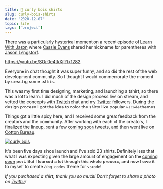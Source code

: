 ```yaml
---
title: 👕 curly bois shirts
slug: curly-bois-shirts
date: "2020-12-07"
topic: life
tags: ["project"]
---
```


There was a particularly hysterical moment on a recent episode of [Learn With Jason][learn-with-jason] where [Cassie Evans][cassie-evans] shared her nickname for parentheses with [Jason Lengstorf][jason-lengstorf].

https://youtu.be/SOp0e4tkXjI?t=1282

Everyone in chat thought it was super funny, and so did the rest of the web development community. So I thought I would commemorate the moment by creating some tshirts.

This was my first time designing, marketing, and launching a tshirt, so there was a lot to learn. I did much of the design process live on stream, and vetted the concepts with [Twitch][twitch] chat and my [Twitter][twitter] followers. During the design process I got the idea to color the shirts like popular `vscode` themes.

Things got a little spicy here, and I received some great feedback from the creators and the community. After working with each of the creators, I finalized the lineup, sent a few [coming][promo-one] [soon][promo-two] tweets, and then went live on [Cotton Bureau][store].

[![curly bois][live]](https://bradgarropy.com/store)

It's been five days since launch and I've sold 23 shirts. Definitely less that what I was expecting given the large amount of engagement on the [coming soon][promo-one] post. But I learned a lot through this whole process, and now I owe it to myself to create a `bg codes` theme for `vscode`!

_If you purchased a shirt, thank you so much! Don't forget to share a photo on [Twitter][twitter]!_

[live]: https://res.cloudinary.com/bradgarropy/image/upload/bradgarropy.com/posts/live.png
[promo-one]: https://twitter.com/bradgarropy/status/1331482232121389058
[promo-two]: https://twitter.com/bradgarropy/status/1333612559144927233
[twitter]: https://twitter.com/bradgarropy
[twitch]: https://twitch.tv/bradgarropy
[learn-with-jason]: https://learnwithjason.dev
[jason-lengstorf]: https://twitter.com/jlengstorf
[cassie-evans]: https://twitter.com/cassiecodes
[store]: https://bradgarropy.com/store
